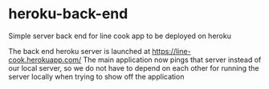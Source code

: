 # heroku-back-end
Simple server back end for line cook app to be deployed on heroku

The back end heroku server is launched at https://line-cook.herokuapp.com/
The main application now pings that server instead of our local server, so we do not have to depend on each other for running the server locally when trying to show off the application